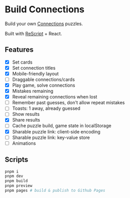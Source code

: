 # Build Connections

Build your own [Connections](https://www.nytimes.com/games/connections) puzzles.

Built with [ReScript](https://rescript-lang.org/) + React.

## Features

- [x] Set cards
- [x] Set connection titles
- [x] Mobile-friendly layout
- [ ] Draggable connections/cards
- [x] Play game, solve connections
- [x] Mistakes remaining
- [x] Reveal remaining connections when lost
- [ ] Remember past guesses, don't allow repeat mistakes
- [ ] Toasts: 1 away, already guessed
- [ ] Show results
- [x] Share results
- [ ] Cache puzzle build, game state in localStorage
- [x] Sharable puzzle link: client-side encoding
- [ ] Sharable puzzle link: key-value store
- [ ] Animations

## Scripts

```sh
pnpm i
pnpm dev
pnpm build
pnpm preview
pnpm pages # build & publish to Github Pages
```
